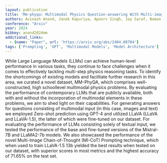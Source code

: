 ```yaml
---
layout: publication
title: 'Mm-phyqa: Multimodal Physics Question-answering With Multi-image Cot Prompting'
authors: Avinash Anand, Janak Kapuriya, Apoorv Singh, Jay Saraf, Naman Lal, Astha Verma, Rushali Gupta, Rajiv Shah
conference: "Arxiv"
year: 2024
bibkey: anand2024mm
additional_links:
  - {name: "Paper", url: 'https://arxiv.org/abs/2404.08704'}
tags: ['Prompting', 'GPT', 'Multimodal Models', 'Model Architecture']
---
```

While Large Language Models (LLMs) can achieve human-level performance in
various tasks, they continue to face challenges when it comes to effectively
tackling multi-step physics reasoning tasks. To identify the shortcomings of
existing models and facilitate further research in this area, we curated a
novel dataset, MM-PhyQA, which comprises well-constructed, high schoollevel
multimodal physics problems. By evaluating the performance of contemporary LLMs
that are publicly available, both with and without the incorporation of
multimodal elements in these problems, we aim to shed light on their
capabilities. For generating answers for questions consisting of multimodal
input (in this case, images and text) we employed Zero-shot prediction using
GPT-4 and utilized LLaVA (LLaVA and LLaVA-1.5), the latter of which were
fine-tuned on our dataset. For evaluating the performance of LLMs consisting
solely of textual input, we tested the performance of the base and fine-tuned
versions of the Mistral-7B and LLaMA2-7b models. We also showcased the
performance of the novel Multi-Image Chain-of-Thought (MI-CoT) Prompting
technique, which when used to train LLaVA-1.5 13b yielded the best results when
tested on our dataset, with superior scores in most metrics and the highest
accuracy of 71.65% on the test set.
